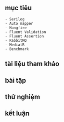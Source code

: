 ## mục tiêu
    - Serilog
    - Auto mapper
    - Hangfire
    - Fluent Validation
    - Fluent Assertion
    - RabbitMQ
    - MediatR
    - Benchmark
## tài liệu tham khảo
## bài tập
## thử nghiệm
## kết luận